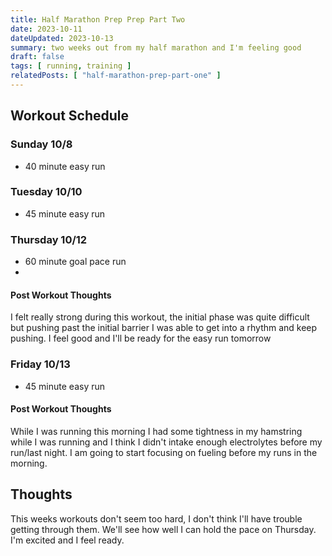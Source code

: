 ```yaml
---
title: Half Marathon Prep Prep Part Two
date: 2023-10-11
dateUpdated: 2023-10-13
summary: two weeks out from my half marathon and I'm feeling good
draft: false
tags: [ running, training ]
relatedPosts: [ "half-marathon-prep-part-one" ]  
---
```


## Workout Schedule

### Sunday 10/8

- 40 minute easy run

### Tuesday 10/10

- 45 minute easy run

### Thursday 10/12

- 60 minute goal pace run
- 
#### Post Workout Thoughts

I felt really strong during this workout, the initial phase was quite difficult but pushing past the initial barrier I was able to get into a rhythm and keep pushing. I feel good and I'll be ready for the easy run tomorrow

### Friday 10/13

- 45 minute easy run

#### Post Workout Thoughts

While I was running this morning I had some tightness in my hamstring while I was running and I think I didn't intake enough electrolytes before my run/last night. I am going to start focusing on fueling before my runs in the morning.

## Thoughts

This weeks workouts don't seem too hard, I don't think I'll have trouble getting through them. We'll see how well I can
hold the pace on Thursday. I'm excited and I feel ready.